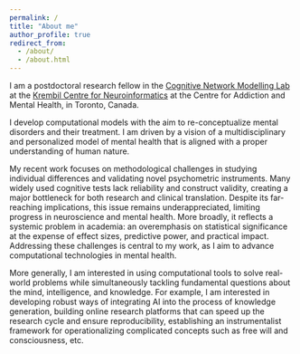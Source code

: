 ```yaml
---
permalink: /
title: "About me"
author_profile: true
redirect_from: 
  - /about/
  - /about.html
---
```


I am a postdoctoral research fellow in the [Cognitive Network Modelling Lab](https://cognemo.com) at the [Krembil Centre for Neuroinformatics](https://www.camh.ca/en/science-and-research/institutes-and-centres/krembil-centre-for-neuroinformatics) at the Centre for Addiction and Mental Health, in Toronto, Canada.

I develop computational models with the aim to re-conceptualize mental disorders and their treatment. I am driven by a vision of a multidisciplinary and personalized model of mental health that is aligned with a proper understanding of human nature.

My recent work focuses on methodological challenges in studying individual differences and validating novel psychometric instruments. Many widely used cognitive tests lack reliability and construct validity, creating a major bottleneck for both research and clinical translation. Despite its far-reaching implications, this issue remains underappreciated, limiting progress in neuroscience and mental health. More broadly, it reflects a systemic problem in academia: an overemphasis on statistical significance at the expense of effect sizes, predictive power, and practical impact. Addressing these challenges is central to my work, as I aim to advance computational technologies in mental health.

More generally, I am interested in using computational tools to solve real-world problems while simultaneously tackling fundamental questions about the mind, intelligence, and knowledge. For example, I am interested in developing robust ways of integrating AI into the process of knowledge generation, building online research platforms that can speed up the research cycle and ensure reproducibility, establishing an instrumentalist framework for operationalizing complicated concepts such as free will and consciousness, etc.

